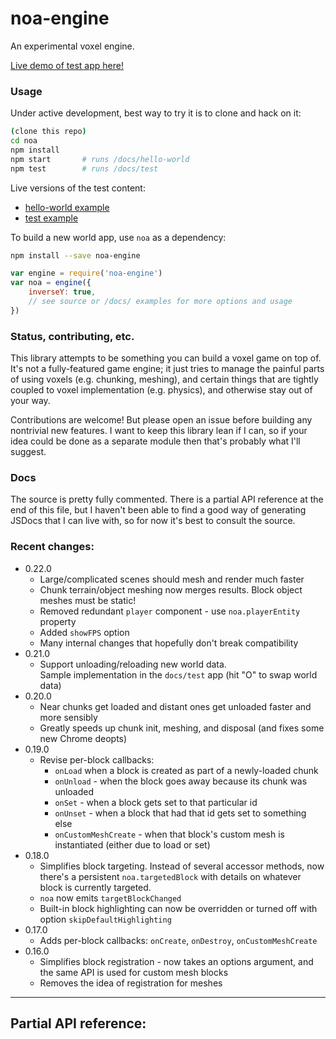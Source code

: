 
# noa-engine

An experimental voxel engine.

[Live demo of test app here!](http://andyhall.github.io/noa-testbed/)

### Usage

Under active development, best way to try it is to clone and hack on it:

```sh
(clone this repo)
cd noa
npm install
npm start       # runs /docs/hello-world
npm test        # runs /docs/test
```

Live versions of the test content: 
 * [hello-world example](http://andyhall.github.io/noa/hello-world/)
 * [test example](http://andyhall.github.io/noa/test/)

To build a new world app, use `noa` as a dependency:

```sh
npm install --save noa-engine
```

```js
var engine = require('noa-engine')
var noa = engine({
    inverseY: true,
    // see source or /docs/ examples for more options and usage
})
```

### Status, contributing, etc.

This library attempts to be something you can build a voxel game on top of. 
It's not a fully-featured game engine; it just tries to manage the painful parts 
of using voxels (e.g. chunking, meshing), and certain things that are 
tightly coupled to voxel implementation (e.g. physics), 
and otherwise stay out of your way.

Contributions are welcome! But please open an issue before building any 
nontrivial new features. I want to keep this library lean if I can, 
so if your idea could be done as a separate module then that's probably what I'll suggest.

### Docs

The source is pretty fully commented. There is a partial API reference 
at the end of this file, but I haven't been able to find a good way of 
generating JSDocs that I can live with, so for now it's best to consult 
the source.

### Recent changes:

 * 0.22.0
   * Large/complicated scenes should mesh and render much faster
   * Chunk terrain/object meshing now merges results. Block object meshes must be static!
   * Removed redundant `player` component - use `noa.playerEntity` property
   * Added `showFPS` option
   * Many internal changes that hopefully don't break compatibility
 * 0.21.0
   * Support unloading/reloading new world data.  
     Sample implementation in the `docs/test` app (hit "O" to swap world data)
 * 0.20.0
   * Near chunks get loaded and distant ones get unloaded faster and more sensibly
   * Greatly speeds up chunk init, meshing, and disposal (and fixes some new Chrome deopts)
 * 0.19.0
   * Revise per-block callbacks:
     * `onLoad` when a block is created as part of a newly-loaded chunk  
     * `onUnload` - when the block goes away because its chunk was unloaded
     * `onSet` - when a block gets set to that particular id
     * `onUnset` - when a block that had that id gets set to something else
     * `onCustomMeshCreate` - when that block's custom mesh is instantiated (either due to load or set)
 * 0.18.0
   * Simplifies block targeting. Instead of several accessor methods, now there's a persistent `noa.targetedBlock` with details on whatever block is currently targeted.
   * `noa` now emits `targetBlockChanged`
   * Built-in block highlighting can now be overridden or turned off with option `skipDefaultHighlighting`
 * 0.17.0
   * Adds per-block callbacks: `onCreate`, `onDestroy`, `onCustomMeshCreate`
 * 0.16.0
   * Simplifies block registration - now takes an options argument, and the same API is used for custom mesh blocks
   * Removes the idea of registration for meshes

----

## Partial API reference:
